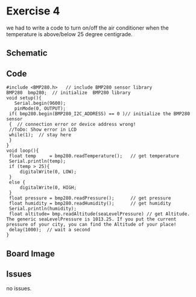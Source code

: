 

# Exercise 4
we had to write a code to turn on/off the air conditioner when the temperature is above/below 25 degree centigrade.

## Schematic 

## Code
 ```#include<Wire.h>
#include <BMP280.h>   // include BMP280 sensor library
BMP280  bmp280;  // initialize  BMP280 library
void setup(){
    Serial.begin(9600);
    pinMode(0, OUTPUT);
  if( bmp280.begin(BMP280_I2C_ADDRESS) == 0 )// initialize the BMP280 sensor
  {  // connection error or device address wrong!
  //ToDo: Show error in LCD
  while(1);  // stay here
  }
}
void loop(){
  float temp     = bmp280.readTemperature();   // get temperature
  Serial.println(temp);
  if (temp > 25){
      digitalWrite(0, LOW);
  }
  else {
      digitalWrite(0, HIGH;
  }
  float pressure = bmp280.readPressure();      // get pressure
  float humidity = bmp280.readHumidity();      // get humidity
  Serial.println(humidity);
  float altitude= bmp.readAltitude(seaLevelPressure) // get Altitude. The generic seaLevelPressure is 1013.25. If you put the current pressure of your city, you can find the Altitude of your place!
  delay(1000);  // wait a second
}
```
  
## Board Image

## Issues
no issues.
